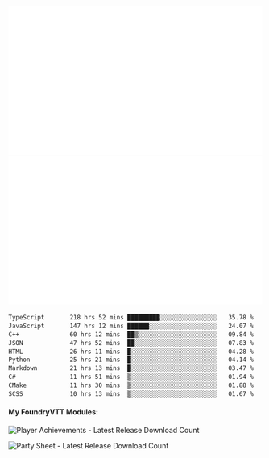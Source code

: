 
![](https://raw.githubusercontent.com/eddiedover/ghstats/master/generated/overview.svg)
![](https://raw.githubusercontent.com/eddiedover/ghstats/master/generated/languages.svg)

<!--START_SECTION:waka-->

```txt
TypeScript       218 hrs 52 mins █████████░░░░░░░░░░░░░░░░   35.78 %
JavaScript       147 hrs 12 mins ██████░░░░░░░░░░░░░░░░░░░   24.07 %
C++              60 hrs 12 mins  ██▒░░░░░░░░░░░░░░░░░░░░░░   09.84 %
JSON             47 hrs 52 mins  ██░░░░░░░░░░░░░░░░░░░░░░░   07.83 %
HTML             26 hrs 11 mins  █░░░░░░░░░░░░░░░░░░░░░░░░   04.28 %
Python           25 hrs 21 mins  █░░░░░░░░░░░░░░░░░░░░░░░░   04.14 %
Markdown         21 hrs 13 mins  █░░░░░░░░░░░░░░░░░░░░░░░░   03.47 %
C#               11 hrs 51 mins  ▒░░░░░░░░░░░░░░░░░░░░░░░░   01.94 %
CMake            11 hrs 30 mins  ▒░░░░░░░░░░░░░░░░░░░░░░░░   01.88 %
SCSS             10 hrs 13 mins  ▒░░░░░░░░░░░░░░░░░░░░░░░░   01.67 %
```

<!--END_SECTION:waka-->

#### My FoundryVTT Modules:

  ![Player Achievements - Latest Release Download Count](https://img.shields.io/badge/dynamic/json?label=Player%20Achievements%20-%20Downloads@latest&query=assets%5B1%5D.download_count&url=https%3A%2F%2Fapi.github.com%2Frepos%2FEddieDover%2Ffvtt-player-achievements%2Freleases%2Flatest)

  ![Party Sheet - Latest Release Download Count](https://img.shields.io/badge/dynamic/json?label=Party%20Sheet%20-%20Downloads@latest&query=assets%5B1%5D.download_count&url=https%3A%2F%2Fapi.github.com%2Frepos%2FEddieDover%2Ffvtt-party-sheet%2Freleases%2Flatest)

<a rel="me" href="https://techhub.social/@EddieDover"></a>
